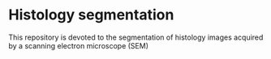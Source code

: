 # Histology segmentation
This repository is devoted to the segmentation of histology images acquired by a scanning electron microscope (SEM)

